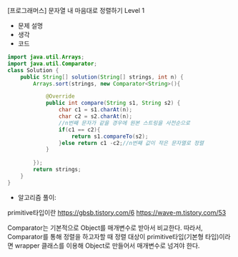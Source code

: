 [프로그래머스] 문자열 내 마음대로 정렬하기 Level 1

- 문제 설명
- 생각
- 코드

```java
import java.util.Arrays;
import java.util.Comparator;
class Solution {
    public String[] solution(String[] strings, int n) {
        Arrays.sort(strings, new Comparator<String>(){

			@Override
			public int compare(String s1, String s2) {
				char c1 = s1.charAt(n);
				char c2 = s2.charAt(n);
				//n번째 문자가 같을 경우에 원본 스트링을 사전순으로
				if(c1 == c2){
					return s1.compareTo(s2);
				}else return c1 -c2;//n번째 값이 작은 문자열로 정렬
			}
			
		});
        return strings;
    }
}
```
- 알고리즘 풀이:

primitive타입이란 https://gbsb.tistory.com/6
https://wave-m.tistory.com/53

Comparator는 기본적으로 Object를 매개변수로 받아서 비교한다. 
따라서, Comparator를 통해 정렬을 하고자할 때 정렬 대상이 primitive타입(기본형 타입)이라면 wrapper 클래스를 이용해 Object로 만들어서 매개변수로 넘겨야 한다.